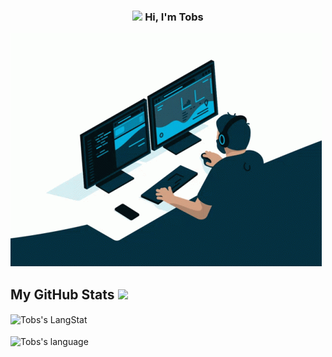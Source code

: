 <h3 align="center"><img src = "https://raw.githubusercontent.com/MartinHeinz/MartinHeinz/master/wave.gif" width = 25px> Hi, I'm Tobs </h3>

<img align="centre" src="https://github.com/Lftobs/Lftobs/blob/main/coding.gif" >
<!--
**Lftobs/Lftobs** is a ✨ _special_ ✨ repository because its `README.md` (this file) appears on your GitHub profile.

Here are some ideas to get you started:

- 🔭 I’m currently working on ...
- 🌱 I’m currently learning ...
- 👯 I’m looking to collaborate on ...
- 🤔 I’m looking for help with ...
- 💬 Ask me about ...
- 📫 How to reach me: ...
- 😄 Pronouns: ...
- ⚡ Fun fact: ...
-->

  <!-- GitHub section -->
 ##  My GitHub Stats <img src = "https://i.pinimg.com/originals/65/c4/f4/65c4f452571be1261e9c623f7da488ac.gif" width = 32px> 
 
 <div>
   <img align="center" src="https://github-readme-streak-stats.herokuapp.com/?user=lftobs" alt="Tobs's LangStat" /><br/><br/>

  <img align="center" src="https://github-readme-stats.vercel.app/api/top-langs?username=Lftobs&langs_count=10&show_icons=true&locale=en&layout=compact&theme=light" alt="Tobs's language" height="192px"  width="500px"/>
</div>

<!--
 <p align="left"> <img src="https://komarev.com/ghpvc/?username=lftobs&label=Profile%20views&color=0e75b6&style=flat" alt="asdfghjkl" />

-->
